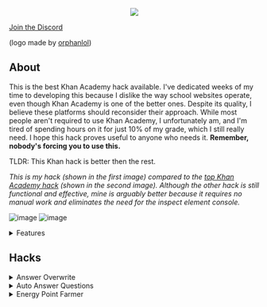<p align="center">
  <img src="https://github.com/ilytobias/Khan-Destroyer/assets/165577429/fcd7fa24-a62c-46c8-bc02-78463bd4c64a"/>

[Join the Discord](https://discord.gg/pujbPqMyPF)

(logo made by [orphanlol](https://github.com/orphanlol))

## About

This is the best Khan Academy hack available. I've dedicated weeks of my time to developing this because I dislike the way school websites operate, even though Khan Academy is one of the better ones. Despite its quality, I believe these platforms should reconsider their approach. While most people aren't required to use Khan Academy, I unfortunately am, and I'm tired of spending hours on it for just 10% of my grade, which I still really need. I hope this hack proves useful to anyone who needs it. **Remember, nobody's forcing you to use this.**

TLDR: This Khan hack is better then the rest.

_This is my hack (shown in the first image) compared to the [top Khan Academy hack](https://github.com/adubov1/khanacademy_bot) (shown in the second image). Although the other hack is still functional and effective, mine is arguably better because it requires no manual work and eliminates the need for the inspect element console._

![image](https://github.com/ilytobias/Khan-Destroyer/assets/165577429/83318dc6-0992-4dae-8f2b-4aba24a33749)
![image](https://github.com/ilytobias/Khan-Destroyer/assets/165577429/27749e03-6c76-4a0a-89f0-6822885a431e)

  <details>
    <summary>Features</summary>

  ## These are all the wonderful features of this cheat.
    
  **Anything without a check is planned to be added soon. (In order of what'll be added.)**
  - [x] Answer Overwrite
  *This makes the question only have 1 answer so you can go through it fast.*|
  - [x] Point Farmer.
  *Farms many lessons at the same time now.*
  - [x] Auto Answer.
  - [ ] Skipper.
  - [ ] Answer Viewer. Est: ???
  - [ ] Client side badges, points, ect. Est: ???
  </details>
  
   ## Hacks
   
  <details>
    <summary>Answer Overwrite</summary>
    [Tutorial](https://www.youtube.com/watch?v=kM1oWRX2_TU)
  *This overwrites your questions to look like this. Still counts as a correct answer.*
  ![Screenshot 2024-04-03 114349](https://github.com/ilytobias/Khan-Destroyer/assets/165577429/704501ab-e727-47fa-924b-6ae5367f8249)
  
  * Drag and drop this into your bookmarks bar
    
  ```js
  javascript:if(void 0!==window.e)alert("already ran");else{let e=JSON.parse;JSON.parse=function(a,t){let n=e(a,t);try{n&&n.data&&n.data.assessmentItem&&n.data.assessmentItem.item&&n.data.assessmentItem.item.itemData&&(n.data.assessmentItem.item.itemData='{"answerArea":{"calculator":false,"chi2Table":false,"periodicTable":false,"tTable":false,"zTable":false},"hints":[{"content":"$\\\\\\\\begin{align}\\\\n\\\\\\\\left(\\\\\\\\dfrac{z^{4}}{6^{2}}\\\\\\\\right)^{-3}&=\\\\\\\\dfrac{\\\\\\\\left(z^{4}\\\\\\\\right)^{-3}}{\\\\\\\\left(6^{2}\\\\\\\\right)^{-3}}\\\\n\\\\\\\\end{align}$","images":{},"replace":false,"widgets":{}},{"content":"$\\\\\\\\begin{align}\\\\n\\\\\\\\phantom{\\\\\\\\left(\\\\\\\\dfrac{z^{4}}{6^{2}}\\\\\\\\right)^{-3}}&=\\\\\\\\dfrac{z^{(4)(-3)}}{6^{(2)(-3)}}\\\\n\\\\\\\\\\\\\\\\\\\\\\\\\\\\\\\\\\\\n&=\\\\\\\\dfrac{z^{-12}}{6^{-6}}\\\\n\\\\\\\\\\\\\\\\\\\\\\\\\\\\\\\\\\\\n&=\\\\\\\\dfrac{6^{6}}{z^{12}}\\\\n\\\\\\\\end{align}$","images":{},"replace":false,"widgets":{}}],"itemDataVersion":{"major":0,"minor":1},"question":{"content":"free young thug made by ilyTobias[[☃ radio 1]]","images":{},"widgets":{"radio 1":{"alignment":"default","graded":true,"options":{"choices":[{"content":"Correct answer","correct":true},{"content":"Incorrect answer","correct":false}],"deselectEnabled":false,"displayCount":null,"hasNoneOfTheAbove":false,"multipleSelect":false,"onePerLine":true,"randomize":false},"static":false,"type":"radio","version":{"major":1,"minor":0}}}}}')}catch(r){console.error("Error modifying parsed data:",r)}return n},window.e=!0;document.write(document.getElementsByTagName("html")[0].outerHTML);}
```  
  * Go on Khan.
  * Press bookmark.
  </details>
  
  <details>
    <summary>Auto Answer Questions</summary>
    
**[Tutorial](https://www.youtube.com/watch?v=MdiaEcCMZf4)**
  * Drag and drop this into your bookmarks bar
      
  ```js
  javascript:(function()%20%7B%0A%20%20%20%20window.stopped%20%3D%20false%3B%0A%20%20%20%20if%20(void%200%20%3D%3D%3D%20window.e)%20alert(%22Please%20press%20Bookmarklet%20Again%20before%20you%20can%20use%20the%20farmer%2C%20this%20is%20essensial%20for%20this.%22)%3B%0A%20%20%20%20else%20%7B%0A%20%20%20%20%20%20%20%20function%20farm()%20%7B%0A%20%20%20%20%20%20%20%20%20%20%20%20if%20(stopped%20%3D%3D%3D%20true)%20%7B%0A%20%20%20%20%20%20%20%20%20%20%20%20%20%20%20%20return%3B%0A%20%20%20%20%20%20%20%20%20%20%20%20%7D%0A%20%20%20%20%20%20%20%20%20%20%20%20document.getElementsByClassName(%22_ssxvf9l%22)%5B0%5D%3F.click()%20%2F%2FTop%20Answer%0A%20%20%20%20%20%20%20%20%20%20%20%20document.getElementsByClassName(%22_1f0fvyce%22)%5B0%5D%3F.click()%20%2F%2FLets%20start%0A%20%20%20%20%20%20%20%20%20%20%20%20setTimeout(function()%20%7B%0A%20%20%20%20%20%20%20%20%20%20%20%20%20%20%20%20document.getElementsByClassName(%22_rz7ls7u%22)%5B0%5D%3F.click()%20%2F%2FCheck%20answer%0A%20%20%20%20%20%20%20%20%20%20%20%20%20%20%20%20document.getElementsByClassName(%22_6t500vf%22)%5B0%5D%3F.click()%20%2F%2FNext%20question%0A%20%20%20%20%20%20%20%20%20%20%20%20%20%20%20%20document.getElementsByClassName(%22_1kkrg8oi%22)%5B0%5D%3F.click()%20%2F%2FNext%20assignment%0A%0A%20%20%20%20%20%20%20%20%20%20%20%20%20%20%20%20farm()%0A%20%20%20%20%20%20%20%20%20%20%20%20%7D%2C%201000)%0A%20%20%20%20%20%20%20%20%7D%0A%0A%20%20%20%20%20%20%20%20farm()%0A%20%20%20%20%7D%0A%7D)();if(void 0!==window.e)alert("already ran");else{let e=JSON.parse;JSON.parse=function(a,t){let n=e(a,t);try{n&&n.data&&n.data.assessmentItem&&n.data.assessmentItem.item&&n.data.assessmentItem.item.itemData&&(n.data.assessmentItem.item.itemData='{"answerArea":{"calculator":false,"chi2Table":false,"periodicTable":false,"tTable":false,"zTable":false},"hints":[{"content":"$\\\\\\\\begin{align}\\\\n\\\\\\\\left(\\\\\\\\dfrac{z^{4}}{6^{2}}\\\\\\\\right)^{-3}&=\\\\\\\\dfrac{\\\\\\\\left(z^{4}\\\\\\\\right)^{-3}}{\\\\\\\\left(6^{2}\\\\\\\\right)^{-3}}\\\\n\\\\\\\\end{align}$","images":{},"replace":false,"widgets":{}},{"content":"$\\\\\\\\begin{align}\\\\n\\\\\\\\phantom{\\\\\\\\left(\\\\\\\\dfrac{z^{4}}{6^{2}}\\\\\\\\right)^{-3}}&=\\\\\\\\dfrac{z^{(4)(-3)}}{6^{(2)(-3)}}\\\\n\\\\\\\\\\\\\\\\\\\\\\\\\\\\\\\\\\\\n&=\\\\\\\\dfrac{z^{-12}}{6^{-6}}\\\\n\\\\\\\\\\\\\\\\\\\\\\\\\\\\\\\\\\\\n&=\\\\\\\\dfrac{6^{6}}{z^{12}}\\\\n\\\\\\\\end{align}$","images":{},"replace":false,"widgets":{}}],"itemDataVersion":{"major":0,"minor":1},"question":{"content":"free young thug made by ilyTobias[[☃ radio 1]]","images":{},"widgets":{"radio 1":{"alignment":"default","graded":true,"options":{"choices":[{"content":"Correct answer","correct":true},{"content":"Incorrect answer","correct":false}],"deselectEnabled":false,"displayCount":null,"hasNoneOfTheAbove":false,"multipleSelect":false,"onePerLine":true,"randomize":false},"static":false,"type":"radio","version":{"major":1,"minor":0}}}}}')}catch(r){console.error("Error modifying parsed data:",r)}return n},window.e=!0;document.write(document.getElementsByTagName("html")[0].outerHTML);}
```
    
  * Go on Khan.
  * Press bookmark.
    
  </details>
  
  <details>
    <summary>Energy Point Farmer</summary>
  
* This makes you farm alot of Khan Academy energy points.
  
**I wouldn't use this if you don't know what it is, this is useless for normal people***
  <br>
  
![image](https://github.com/ilytobias/Khan-Destroyer/assets/165577429/c95d39df-6370-4e6a-86ae-b55cb34f6842)
  
* Drag and drop this into your bookmarks bar
  
  ```js
  javascript:document.write(%27%3Chtml%3E%3Ch1%3EHow%20to%20use%3C%2Fh1%3E%3Ch2%3EMake%20sure%20you%20ran%20this%20bookmark%20on%20a%20khan%20url%2C%20doesnt%20matter%20what%20url%20as%20long%20as%20its%20an%20offical%20khan%20link.%3C%2Fh1%3E%3C%2Fbr%3E%3Cp%3EPut%20a%20khan%20academy%20url%20to%20a%20lesson%20into%20a%20input%20box%20bellow%2C%20then%20press%20the%20farm%20button%20and%20it%5C%27ll%20farm%20points%20on%20that%20lesson%2C%20you%20can%20farm%20from%20more%20then%20one%20url%20at%20a%20time%20BUT%20NOT%20THE%20SAME%20LESSON.%3C%2Fp%3E%3Cinput%20id%3D%22url%22%3E%3C%2Finput%3E%3Cbutton%20id%3D%22btn%22%20onclick%3D%22makeFrame(document.getElementById(%5C%27url%5C%27).value)%22%3EFarm%3C%2Fbutton%3E%3C%2Fhtml%3E%27)%3Bfunction%20e(e)%7Bconst%20t%3Ddocument.createElement(%22iframe%22)%3Bt.width%3D%221px%22%3Bt.height%3D%221px%22%3Bt.src%3De%3Bdocument.getElementsByTagName(%22html%22)%5B0%5D.appendChild(t)%3Bconst%20a%3Dt.contentWindow%3Ba.eval(%60let%20e%3DJSON.parse%3BJSON.parse%3Dfunction(t%2Cn)%7Blet%20a%3De(t%2Cn)%3Btry%7Bconsole.log(a)%3Ba.question%3D%7Bcontent%3A%22free%20young%20thug%20made%20by%20ilyTobias%5B%5B%E2%98%83%20radio%201%5D%5D%22%2Cimages%3A%7B%7D%2Cwidgets%3A%7B%22radio%201%22%3A%7Balignment%3A%22default%22%2Cgraded%3Atrue%2Coptions%3A%7Bchoices%3A%5B%7Bcontent%3A%22Correct%20answer%22%2Ccorrect%3Atrue%7D%2C%7Bcontent%3A%22Incorrect%20answer%22%2Ccorrect%3Afalse%7D%5D%2CdeselectEnabled%3Afalse%2CdisplayCount%3Anull%2ChasNoneOfTheAbove%3Afalse%2CmultipleSelect%3Afalse%2ConePerLine%3Atrue%2Crandomize%3Afalse%7D%2C%22static%22%3Afalse%2Ctype%3A%22radio%22%2Cversion%3A%7Bmajor%3A1%2Cminor%3A0%7D%7D%7D%7D%3Ba%26%26a.data%26%26a.data.t%26%26a.data.t.item%26%26a.data.t.item.i%26%26(a.data.t.item.i%3D%27%7B%22answerArea%22%3A%7B%22calculator%22%3Afalse%2C%22chi2Table%22%3Afalse%2C%22periodicTable%22%3Afalse%2C%22tTable%22%3Afalse%2C%22zTable%22%3Afalse%7D%2C%22hints%22%3A%5B%7B%22content%22%3A%22%24%5C%5C%5C%5C%5C%5C%5C%5Cbegin%7Balign%7D%5C%5C%5C%5Cn%5C%5C%5C%5C%5C%5C%5C%5Cleft(%5C%5C%5C%5C%5C%5C%5C%5Cdfrac%7Bz%5E%7B4%7D%7D%7B6%5E%7B2%7D%7D%5C%5C%5C%5C%5C%5C%5C%5Cright)%5E%7B-3%7D%26%3D%5C%5C%5C%5C%5C%5C%5C%5Cdfrac%7B%5C%5C%5C%5C%5C%5C%5C%5Cleft(z%5E%7B4%7D%5C%5C%5C%5C%5C%5C%5C%5Cright)%5E%7B-3%7D%7D%7B%5C%5C%5C%5C%5C%5C%5C%5Cleft(6%5E%7B2%7D%5C%5C%5C%5C%5C%5C%5C%5Cright)%5E%7B-3%7D%7D%5C%5C%5C%5Cn%5C%5C%5C%5C%5C%5C%5C%5Cend%7Balign%7D%24%22%2C%22images%22%3A%7B%7D%2C%22replace%22%3Afalse%2C%22widgets%22%3A%7B%7D%7D%2C%7B%22content%22%3A%22%24%5C%5C%5C%5C%5C%5C%5C%5Cbegin%7Balign%7D%5C%5C%5C%5Cn%5C%5C%5C%5C%5C%5C%5C%5Cphantom%7B%5C%5C%5C%5C%5C%5C%5C%5Cleft(%5C%5C%5C%5C%5C%5C%5C%5Cdfrac%7Bz%5E%7B4%7D%7D%7B6%5E%7B2%7D%7D%5C%5C%5C%5C%5C%5C%5C%5Cright)%5E%7B-3%7D%7D%26%3D%5C%5C%5C%5C%5C%5C%5C%5Cdfrac%7Bz%5E%7B(4)(-3)%7D%7D%7B6%5E%7B(2)(-3)%7D%7D%5C%5C%5C%5Cn%5C%5C%5C%5C%5C%5C%5C%5C%5C%5C%5C%5C%5C%5C%5C%5C%5C%5C%5C%5C%5C%5C%5C%5C%5C%5C%5C%5C%5C%5C%5C%5C%5C%5C%5C%5Cn%26%3D%5C%5C%5C%5C%5C%5C%5C%5Cdfrac%7Bz%5E%7B-12%7D%7D%7B6%5E%7B-6%7D%7D%5C%5C%5C%5Cn%5C%5C%5C%5C%5C%5C%5C%5C%5C%5C%5C%5C%5C%5C%5C%5C%5C%5C%5C%5C%5C%5C%5C%5C%5C%5C%5C%5C%5C%5C%5C%5C%5C%5C%5C%5Cn%26%3D%5C%5C%5C%5C%5C%5C%5C%5Cdfrac%7B6%5E%7B6%7D%7D%7Bz%5E%7B12%7D%7D%5C%5C%5C%5Cn%5C%5C%5C%5C%5C%5C%5C%5Cend%7Balign%7D%24%22%2C%22images%22%3A%7B%7D%2C%22replace%22%3Afalse%2C%22widgets%22%3A%7B%7D%7D%5D%2C%22itemDataVersion%22%3A%7B%22major%22%3A0%2C%22minor%22%3A1%7D%2C%22question%22%3A%7B%22content%22%3A%22free%20young%20thug%20made%20by%20ilyTobias%5B%5B%E2%98%83%20radio%201%5D%5D%22%2C%22images%22%3A%7B%7D%2C%22widgets%22%3A%7B%22radio%201%22%3A%7B%22alignment%22%3A%22default%22%2C%22graded%22%3Atrue%2C%22options%22%3A%7B%22choices%22%3A%5B%7B%22content%22%3A%22Correct%20answer%22%2C%22correct%22%3Atrue%7D%2C%7B%22content%22%3A%22Incorrect%20answer%22%2C%22correct%22%3Afalse%7D%5D%2C%22deselectEnabled%22%3Afalse%2C%22displayCount%22%3Anull%2C%22hasNoneOfTheAbove%22%3Afalse%2C%22multipleSelect%22%3Afalse%2C%22onePerLine%22%3Atrue%2C%22randomize%22%3Afalse%7D%2C%22static%22%3Afalse%2C%22type%22%3A%22radio%22%2C%22version%22%3A%7B%22major%22%3A1%2C%22minor%22%3A0%7D%7D%7D%7D%7D%27)%7Dcatch(r)%7Bconsole.error(%22Error%20modifying%20parsed%20data%3A%22%2Cr)%7Dreturn%20a%7D%2Cwindow.e%3D!0%3B(function()%7Bwindow.stopped%3Dfalse%3Bif(void%200%3D%3D%3Dwindow.e)alert(%22Please%20run%20Khan%20Destroyer%20before%20you%20use%20the%20farmer%2C%20this%20is%20essensial%20for%20this.%22)%3Belse%7Bfunction%20e()%7Bif(stopped%3D%3D%3Dtrue)%7Breturn%7Ddocument.getElementsByClassName(%22_ssxvf9l%22)%5B0%5D%3F.click()%3Bdocument.getElementsByClassName(%22_1f0fvyce%22)%5B0%5D%3F.click()%3BsetTimeout(function()%7Bdocument.getElementsByClassName(%22_rz7ls7u%22)%5B0%5D%3F.click()%3Bdocument.getElementsByClassName(%22_6t500vf%22)%5B0%5D%3F.click()%3Bdocument.getElementsByClassName(%22_dyu04hi%22)%5B0%5D%3F.click()%3Be()%7D%2C1e3)%7De()%7D%7D)()%3B%60)%7D

* Go on Khan.
* Press bookmark.
  
  </details>
</p>
